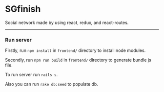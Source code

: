 # SGfinish

Social network made by using react, redux, and react-routes.
***

### Run server           

Firstly, run  ```npm install``` in  ```frontend/``` directory to install node modules.        

Secondly, run  ```npm run build``` in  ```frontend/``` directory to generate bundle js file.        

To run server run  ```rails s```.

Also you can run ```rake db:seed``` to populate db.
